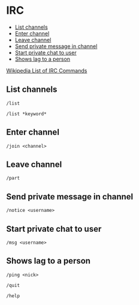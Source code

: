 # IRC

<!-- INDEX_START -->

- [List channels](#list-channels)
- [Enter channel](#enter-channel)
- [Leave channel](#leave-channel)
- [Send private message in channel](#send-private-message-in-channel)
- [Start private chat to user](#start-private-chat-to-user)
- [Shows lag to a person](#shows-lag-to-a-person)

<!-- INDEX_END -->

[Wikipedia List of IRC Commands](https://en.wikipedia.org/wiki/List_of_Internet_Relay_Chat_commands)

## List channels

```irc
/list
```

```irc
/list *keyword*
```

## Enter channel

```irc
/join <channel>
```

## Leave channel

```irc
/part
```

## Send private message in channel

```irc
/notice <username>
```

## Start private chat to user

```irc
/msg <username>
```

## Shows lag to a person

```irc
/ping <nick>
```

```irc
/quit
```

```irc
/help
```
